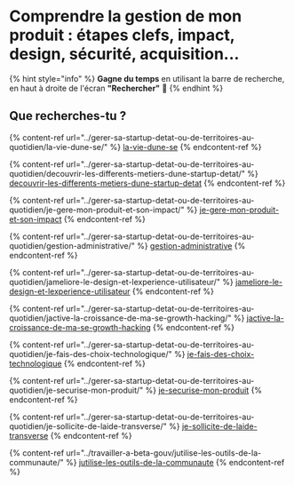 # Comprendre la gestion de mon produit : étapes clefs, impact, design, sécurité, acquisition...

{% hint style="info" %}
**Gagne du temps** en utilisant la barre de recherche, en haut à droite de l'écran **"Rechercher"** 🔎
{% endhint %}

## Que recherches-tu ?

{% content-ref url="../gerer-sa-startup-detat-ou-de-territoires-au-quotidien/la-vie-dune-se/" %}
[la-vie-dune-se](../gerer-sa-startup-detat-ou-de-territoires-au-quotidien/la-vie-dune-se/)
{% endcontent-ref %}

{% content-ref url="../gerer-sa-startup-detat-ou-de-territoires-au-quotidien/decouvrir-les-differents-metiers-dune-startup-detat/" %}
[decouvrir-les-differents-metiers-dune-startup-detat](../gerer-sa-startup-detat-ou-de-territoires-au-quotidien/decouvrir-les-differents-metiers-dune-startup-detat/)
{% endcontent-ref %}

{% content-ref url="../gerer-sa-startup-detat-ou-de-territoires-au-quotidien/je-gere-mon-produit-et-son-impact/" %}
[je-gere-mon-produit-et-son-impact](../gerer-sa-startup-detat-ou-de-territoires-au-quotidien/je-gere-mon-produit-et-son-impact/)
{% endcontent-ref %}

{% content-ref url="../gerer-sa-startup-detat-ou-de-territoires-au-quotidien/gestion-administrative/" %}
[gestion-administrative](../gerer-sa-startup-detat-ou-de-territoires-au-quotidien/gestion-administrative/)
{% endcontent-ref %}

{% content-ref url="../gerer-sa-startup-detat-ou-de-territoires-au-quotidien/jameliore-le-design-et-lexperience-utilisateur/" %}
[jameliore-le-design-et-lexperience-utilisateur](../gerer-sa-startup-detat-ou-de-territoires-au-quotidien/jameliore-le-design-et-lexperience-utilisateur/)
{% endcontent-ref %}

{% content-ref url="../gerer-sa-startup-detat-ou-de-territoires-au-quotidien/jactive-la-croissance-de-ma-se-growth-hacking/" %}
[jactive-la-croissance-de-ma-se-growth-hacking](../gerer-sa-startup-detat-ou-de-territoires-au-quotidien/jactive-la-croissance-de-ma-se-growth-hacking/)
{% endcontent-ref %}

{% content-ref url="../gerer-sa-startup-detat-ou-de-territoires-au-quotidien/je-fais-des-choix-technologique/" %}
[je-fais-des-choix-technologique](../gerer-sa-startup-detat-ou-de-territoires-au-quotidien/je-fais-des-choix-technologique/)
{% endcontent-ref %}

{% content-ref url="../gerer-sa-startup-detat-ou-de-territoires-au-quotidien/je-securise-mon-produit/" %}
[je-securise-mon-produit](../gerer-sa-startup-detat-ou-de-territoires-au-quotidien/je-securise-mon-produit/)
{% endcontent-ref %}

{% content-ref url="../gerer-sa-startup-detat-ou-de-territoires-au-quotidien/je-sollicite-de-laide-transverse/" %}
[je-sollicite-de-laide-transverse](../gerer-sa-startup-detat-ou-de-territoires-au-quotidien/je-sollicite-de-laide-transverse/)
{% endcontent-ref %}

{% content-ref url="../travailler-a-beta-gouv/jutilise-les-outils-de-la-communaute/" %}
[jutilise-les-outils-de-la-communaute](../travailler-a-beta-gouv/jutilise-les-outils-de-la-communaute/)
{% endcontent-ref %}
